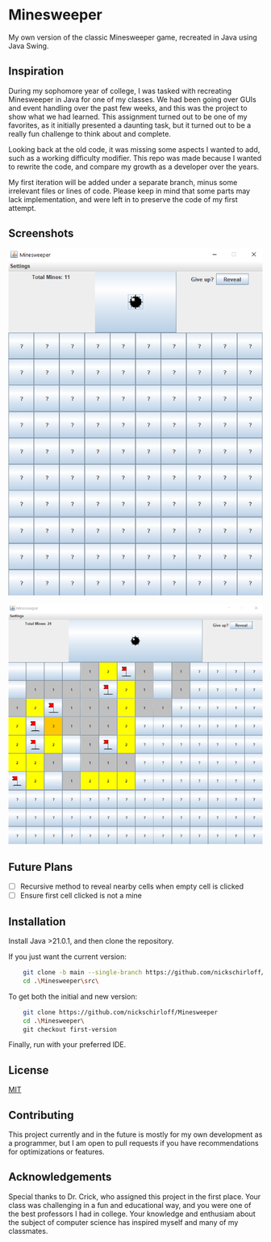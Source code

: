 
# Minesweeper

My own version of the classic Minesweeper game, recreated in Java using Java Swing.


## Inspiration
During my sophomore year of college, I was tasked with recreating Minesweeper in Java for one of my classes. We had been going over GUIs and event handling over the past few weeks, and this was the project to show what we had learned. This assignment turned out to be one of my favorites, as it initially presented a daunting task, but it turned out to be a really fun challenge to think about and complete.

Looking back at the old code, it was missing some aspects I wanted to add, such as a working difficulty modifier. This repo was made because I wanted to rewrite the code, and compare my growth as a developer over the years. 

My first iteration will be added under a separate branch, minus some irrelevant files or lines of code. Please keep in mind that some parts may lack implementation, and were left in to preserve the code of my first attempt.
## Screenshots

![App Screenshot](https://github.com/nickschirloff/Minesweeper/blob/main/src/demo/ms_demo_1.png)

![App Screenshot](https://github.com/nickschirloff/Minesweeper/blob/main/src/demo/ms_demo_2.png)

## Future Plans

- [ ] Recursive method to reveal nearby cells when empty cell is clicked
- [ ] Ensure first cell clicked is not a mine
## Installation

Install Java >21.0.1, and then clone the repository.

If you just want the current version:

```bash
    git clone -b main --single-branch https://github.com/nickschirloff/Minesweeper
    cd .\Minesweeper\src\
```

To get both the initial and new version:
```bash
    git clone https://github.com/nickschirloff/Minesweeper
    cd .\Minesweeper\
    git checkout first-version
```

 Finally, run with your preferred IDE.
    
## License

[MIT](https://choosealicense.com/licenses/mit/)


## Contributing

This project currently and in the future is mostly for my own development as a programmer, but I am open to pull requests if you have recommendations for optimizations or features.


## Acknowledgements

Special thanks to Dr. Crick, who assigned this project in the first place. Your class was challenging in a fun and educational way, and you were one of the best professors I had in college. Your knowledge and enthusiam about the subject of computer science has inspired myself and many of my classmates.

